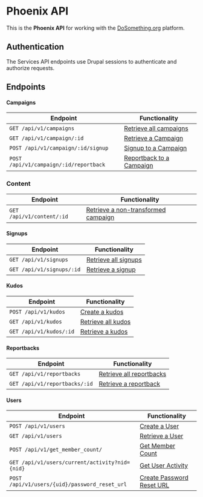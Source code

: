 # Phoenix API

This is the **Phoenix API** for working with the [DoSomething.org](https://dosomething.org) platform.

## Authentication
The Services API endpoints use Drupal sessions to authenticate and authorize requests.

## Endpoints

#### Campaigns
Endpoint                                       | Functionality                                           
---------------------------------------------- | --------------------------------------------------------
`GET /api/v1/campaigns`                        | [Retrieve all campaigns](endpoints/campaigns.md#retrieve-all-campaigns)
`GET /api/v1/campaign/:id`                     | [Retrieve a Campaign](endpoints/campaigns.md#retrieve-a-campaign)
`POST /api/v1/campaign/:id/signup`             | [Signup to a Campaign](endpoints/campaigns.md#campaign-signup)
`POST /api/v1/campaign/:id/reportback`         | [Reportback to a Campaign](endpoints/campaigns.md#campaign-reportback)

### Content
Endpoint                                       | Functionality                                           
---------------------------------------------- | --------------------------------------------------------
`GET /api/v1/content/:id`                      | [Retrieve a non-transformed campaign](endpoints/campaigns.md#retrieve-a-non-transformed-campaign)

#### Signups
Endpoint                                       | Functionality                                           
---------------------------------------------- | --------------------------------------------------------
`GET /api/v1/signups`                          | [Retrieve all signups](endpoints/campaigns.md#retrieve-all-signups)
`GET /api/v1/signups/:id`                      | [Retrieve a signup](endpoints/campaigns.md#retrieve-a-signup)

#### Kudos
Endpoint                                       | Functionality                                           
---------------------------------------------- | --------------------------------------------------------
`POST /api/v1/kudos`                           | [Create a kudos](endpoints/campaigns.md#create-a-kudos)
`GET /api/v1/kudos`                            | [Retrieve all kudos](endpoints/campaigns.md#retrieve-all-kudos)
`GET /api/v1/kudos/:id`                        | [Retrieve a kudos](endpoints/campaigns.md#retrieve-a-kudos)

#### Reportbacks
Endpoint                                       | Functionality                                           
---------------------------------------------- | --------------------------------------------------------
`GET /api/v1/reportbacks`                      | [Retrieve all reportbacks](endpoints/campaigns.md#retrieve-all-reportbacks)
`GET /api/v1/reportbacks/:id`                  | [Retrieve a reportback](endpoints/campaigns.md#retrieve-a-reportback)

#### Users
Endpoint                                       | Functionality                                           
---------------------------------------------- | --------------------------------------------------------
`POST /api/v1/users`                           | [Create a User](endpoints/users.md#create-a-user)
`GET /api/v1/users`                            | [Retrieve a User](endpoints/users.md#retrieve-a-user)
`POST /api/v1/get_member_count/`               | [Get Member Count](endpoints/users.md#get-member-count)
`GET /api/v1/users/current/activity?nid={nid}` | [Get User Activity](endpoints/users.md#get-user-activity)
`POST /api/v1/users/{uid}/password_reset_url`  | [Create Password Reset URL](endpoints/users.md#create-password-reset-url)
